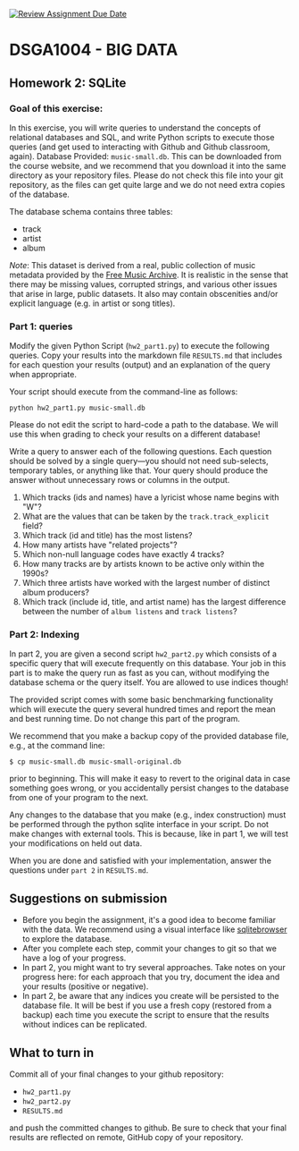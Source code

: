 [![Review Assignment Due Date](https://classroom.github.com/assets/deadline-readme-button-24ddc0f5d75046c5622901739e7c5dd533143b0c8e959d652212380cedb1ea36.svg)](https://classroom.github.com/a/NgwNPoXM)

# DSGA1004 - BIG DATA

## Homework 2: SQLite

### Goal of this exercise:

In this exercise, you will write queries to understand the concepts of relational databases and SQL, and write Python scripts to execute those queries (and get used to interacting with Github and Github classroom, again).
Database Provided: `music-small.db`. This can be downloaded from the course website, and we recommend that you download it into the same directory as your repository files. Please do not check this file into your git repository, as the files can get quite large and we do not need extra copies of the database.

The database schema contains three tables:

- track
- artist
- album

_Note_: This dataset is derived from a real, public collection of music metadata provided by the [Free Music Archive](https://freemusicarchive.org/). It is realistic in the sense that there may be missing values, corrupted strings, and various other issues that arise in large, public datasets. It also may contain obscenities and/or explicit language (e.g. in artist or song titles).

### Part 1: queries

Modify the given Python Script (`hw2_part1.py`) to execute the following queries. Copy your results into the markdown file `RESULTS.md` that includes for each question your results (output) and an explanation of the query when appropriate.

Your script should execute from the command-line as follows:

```
python hw2_part1.py music-small.db
```

Please do not edit the script to hard-code a path to the database.
We will use this when grading to check your results on a different database!

Write a query to answer each of the following questions. Each question should be solved by a single query—you should not need sub-selects, temporary tables, or anything like that. Your query should produce the answer without unnecessary rows or columns in the output.

1. Which tracks (ids and names) have a lyricist whose name begins with "W"?
2. What are the values that can be taken by the `track.track_explicit` field?
3. Which track (id and title) has the most listens?
4. How many artists have "related projects"?
5. Which non-null language codes have exactly 4 tracks?
6. How many tracks are by artists known to be active only within the 1990s?
7. Which three artists have worked with the largest number of distinct album producers?
8. Which track (include id, title, and artist name) has the largest difference between the number of `album listens` and `track listens`?

### Part 2: Indexing

In part 2, you are given a second script `hw2_part2.py` which consists of a specific query that will execute frequently on this database.
Your job in this part is to make the query run as fast as you can, without modifying the database schema or the query itself. You are allowed to use indices though!

The provided script comes with some basic benchmarking functionality which will execute the query several hundred times and report the mean and best running time. Do not change this part of the program.

We recommend that you make a backup copy of the provided database file, e.g., at the command line:

```
$ cp music-small.db music-small-original.db
```

prior to beginning. This will make it easy to revert to the original data in case something goes wrong, or you accidentally persist changes to the database from one of your program to the next.

Any changes to the database that you make (e.g., index construction) must be performed through the python sqlite interface in your script. Do not make changes with external tools. This is because, like in part 1, we will test your modifications on held out data.

When you are done and satisfied with your implementation, answer the questions under `part 2` in `RESULTS.md`.

## Suggestions on submission

- Before you begin the assignment, it's a good idea to become familiar with the data. We recommend using a visual interface like [sqlitebrowser](https://sqlitebrowser.org/) to explore the database.
- After you complete each step, commit your changes to git so that we have a log of your progress.
- In part 2, you might want to try several approaches. Take notes on your progress here: for each approach that you try, document the idea and your results (positive or negative).
- In part 2, be aware that any indices you create will be persisted to the database file. It will be best if you use a fresh copy (restored from a backup) each time you execute the script to ensure that the results without indices can be replicated.

## What to turn in

Commit all of your final changes to your github repository:

- `hw2_part1.py`
- `hw2_part2.py`
- `RESULTS.md`

and push the committed changes to github. Be sure to check that your final results are reflected on remote, GitHub copy of your repository.
